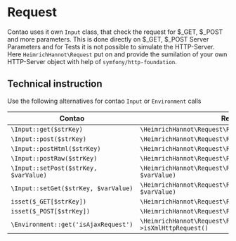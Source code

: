 # Request

Contao uses it own `Input` class, that check the request for $_GET, $_POST and more parameters.
This is done directly on $_GET, $_POST Server Parameters and for Tests it is not possible to simulate the HTTP-Server.
Here `HeimrichHannot\Request` put on and provide the sumilation of your own HTTP-Server object with help of `symfony/http-foundation`.

## Technical instruction

Use the following alternatives for contao `Input` or `Environment` calls

Contao | Request
---- | -----------
`\Input::get($strKey)` | `\HeimrichHannot\Request\Request::getGet($strKey)`
`\Input::post($strKey)` | `\HeimrichHannot\Request\Request::getPost($strKey)`
`\Input::postHtml($strKey)` | `\HeimrichHannot\Request\Request::getPostHtml($strKey)`
`\Input::postRaw($strKey)` | `\HeimrichHannot\Request\Request::getPostRaw($strKey)`
`\Input::setPost($strKey, $varValue)` | `\HeimrichHannot\Request\Request::setPost($strKey, $varValue)`
`\Input::setGet($strKey, $varValue)` | `\HeimrichHannot\Request\Request::setGet($strKey, $varValue)`
`isset($_GET[$strKey])` | `\HeimrichHannot\Request\Request::hasGet($strKey)`
`isset($_POST[$strKey])` | `\HeimrichHannot\Request\Request::hasPost($strKey)`
`\Environment::get('isAjaxRequest')` | `\HeimrichHannot\Request\Request::getInstance()->isXmlHttpRequest()`


